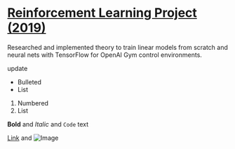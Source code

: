 

<h1> <a href="rl.html" target="_blank"> Reinforcement Learning Project (2019) </a> </h1>


Researched and implemented theory to train linear models from scratch and neural nets with TensorFlow for OpenAI Gym control environments.

update

- Bulleted
- List

1. Numbered
2. List

**Bold** and _Italic_ and `Code` text

[Link](url) and ![Image](src)
